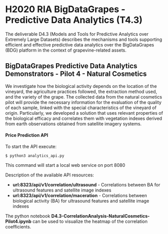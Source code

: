 # H2020 RIA BigDataGrapes - Predictive Data Analytics (T4.3)

The deliverable D4.3 (Models and Tools for Predictive Analytics over Extremely Large Datasets) describes the mechanisms and tools supporting efficient and effective predictive data analytics over the BigDataGrapes (BDG) platform in the context of grapevine-related assets.

## BigDataGrapes Predictive Data Analytics Demonstrators - Pilot 4 - Natural Cosmetics

We investigate how the biological activity depends on the location of the vineyard, the agriculture practices followed, the extraction method used, and the variety of the grape. The collected data from the natural cosmetics pilot will provide the necessary information for the evaluation of the quality of each sample, linked with the special characteristics of the vineyard of origin. Particularly, we developed a solution that uses relevant properties of the biological efficacy and correlates them with vegetation indexes derived from earth observations obtained from satellite imagery systems. 


#### Price Prediction API

To start the API execute: 

```
$ python3 analytics_api.py
```

This command will start a local web service on port 8080

Description of the available API resources: 
* **url:8323/api/v1/correlation/ultrasound** - Correlations between BA for ultrasound features and satellite image indexes
* **url:8323/api/v1/correlation/maceration** - Correlations between biological activity (BA) for ultrasound features and satellite image indexes


The python notebook **D4.3-CorrelationAnalysis-NaturalCosmetics-Pilot4.ipynb** can be used to visualize the heatmap of the correlation coefficients. 
